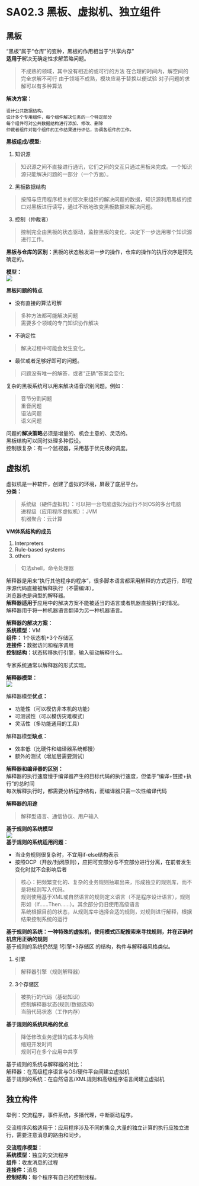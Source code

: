# SA02.3 黑板、虚拟机、独立组件

## 黑板

“黑板”属于“仓库”的变种，黑板的作用相当于“共享内存”  
<b>适用于</b>解决无确定性求解策略问题。  
> 不成熟的领域，其中没有相近的或可行的方法
在合理的时间内，解空间的完全求解不可行
由于领域不成熟，模块应易于替换以便试验 
对子问题的求解可以有多种算法 

<b>解决方案：</b>  

	设计公共数据结构。  
	设计多个专用组件，每个组件解决任务的一个特定部分  
	每个组件可对公共数据结构进行添加、修改、删除  
	仲裁者组件对每个组件的工作结果进行评估，协调各组件的工作。
    
<b>黑板组成/模型:</b>  

1. 知识源  
> 知识源之间不直接进行通讯，它们之间的交互只通过黑板来完成。一个知识源只能解决问题的一部分（一个方面）。  

2. 黑板数据结构  
> 按照与应用程序相关的层次来组织的解决问题的数据，知识源利用黑板的接口对黑板进行读写，通过不断地改变黑板数据来解决问题。  

3. 控制（仲裁者）  
> 控制完全由黑板的状态驱动，监控黑板的变化，决定下一步选用哪个知识源进行工作。  

<b>黑板与仓库的区别：</b>黑板的状态触发进一步的操作，仓库的操作的执行次序是预先确定的。  

<b>模型：</b>  
![](images/blackboard.png)  

<b>黑板问题的特点</b>  
* 没有直接的算法可解  
> 多种方法都可能解决问题  
> 需要多个领域的专门知识协作解决  

* 不确定性
> 解决过程中可能会发生变化。  

* 最优或者足够好即可的问题。  
> 问题没有唯一的解答，或者“正确”答案会变化  

复杂的黑板系统可以用来解决语音识别问题。例如：  
> 音节分割问题  
> 重音问题  
> 语法问题  
> 语义问题  

问题的<b>解决策略</b>必须是增量的、机会主意的、灵活的。  
黑板结构可以同时处理多种假设。  
控制很复杂：有一个监视器，采用基于优先级的调度。  

## 虚拟机  

虚拟机是一种软件，创建了虚拟的环境，屏蔽了底层平台。  
<b>分类：</b>  

> 系统级（硬件虚拟机）：可以把一台电脑虚拟为运行不同OS的多台电脑  
进程级（应用程序虚拟机）：JVM  
机器聚合：云计算

<b>VM体系结构的成员</b>  
1. Interpreters  
2. Rule-based systems  
3. others  
> 句法shell，命令处理器  

解释器是用来“执行其他程序的程序”，很多脚本语言都采用解释的方式运行，即程序源代码直接被解释执行（不需编译）。  
浏览器也是典型的解释器。  
<b>解释器适用于</b>应用中的解决方案不能被适当的语言或者机器直接执行的情况。  
解释器用于将一种机器语言翻译为另一种机器语言。  

<b>解释器的解决方案：</b>  
<b>系统模型：</b>VM  
<b>组件：</b> 1个状态机+3个存储区  
<b>连接件：</b>数据访问和程序调用  
<b>控制结构：</b>状态转移执行引擎，输入驱动解释什么。  

专家系统通常以解释器的形式实现。  

<b>解释器模型：</b>  
![](images/interpreter.png)  

解释器模型<b>优点：</b>  
* 功能性（可以模仿非本机的功能）   
* 可测试性（可以模仿灾难模式）  
* 灵活性（多功能通用的工具）  

解释器模型<b>缺点：</b>  
* 效率低（比硬件和编译器系统都慢）  
* 额外的测试（增加层需要测试）  

<b>解释器和编译器的区别：</b>  
解释器的执行速度慢于编译器产生的目标代码的执行速度，但低于“编译+链接+执行”的总时间  
每次解释执行时，都需要分析程序结构，而编译器只需一次性编译代码  

<b>解释器的用途</b>  
> 解释型语言、通信协议、用户输入

<b>基于规则的系统模型</b>  
![](images/ruleSys.png)  
<b>基于规则的系统适用问题：</b>  
* 当业务规则很复杂时，不宜用if-else结构表示  
* 按照OCP（开放/封闭原则），应把可变部分与不变部分进行分离，在前者发生变化时就不会影响后者  
> 核心：把频繁变化的、复杂的业务规则抽取出来，形成独立的规则库，而不是将规则写入代码。  
规则使用基于XML或自然语言的规则定义语言（不是程序设计语言），规则形如（If……Then……）。其余部分仍旧使用高级语言  
系统根据目前的状态，从规则库中选择合适的规则，对规则进行解释，根据结果控制系统的运行  

<b>基于规则的系统：一种特殊的虚拟机，使用模式匹配搜索来寻找规则，并在正确时机应用正确的规则</b>  
基于规则的系统仍然是 1引擎+3存储区 的结构，构件与解释器风格类似。  
1. 引擎  
> 解释器引擎（规则解释器）  

2. 3个存储区  
> 被执行的代码（基础知识）  
> 控制解释器状态(规则/数据选择)  
> 当前代码状态（工作内存）  

<b>基于规则的系统风格的优点</b>  
> 降低修改业务逻辑的成本与风险  
缩短开发时间  
规则可在多个应用中共享

基于规则的系统与解释器的对比：  
解释器：在高级程序语言与OS/硬件平台间建立虚拟机  
基于规则的系统：在自然语言/XML规则和高级程序语言间建立虚拟机  

## 独立构件  
举例：交流程序，事件系统，多播代理，中断驱动程序。  

交流程序风格适用于：应用程序涉及不同的集合,大量的独立计算的执行应独立进行，需要注意消息的路由和同步。  

<b>交流程序模型：</b>  
<b>系统模型：</b>独立的交流程序  
<b>组件：</b>收发消息的过程  
<b>连接件：</b>消息  
<b>控制结构：</b>每个程序有自己的控制线程。  

